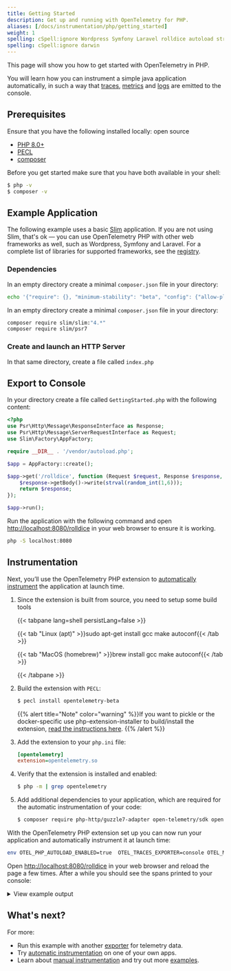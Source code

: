 ```yaml
---
title: Getting Started
description: Get up and running with OpenTelemetry for PHP.
aliases: [/docs/instrumentation/php/getting_started]
weight: 1
spelling: cSpell:ignore Wordpress Symfony Laravel rolldice autoload strval PECL
spelling: cSpell:ignore darwin
---
```


This page will show you how to get started with OpenTelemetry in PHP.

You will learn how you can instrument a simple java application automatically,
in such a way that [traces][], [metrics][] and [logs][] are emitted to the
console.

## Prerequisites

Ensure that you have the following installed locally: open source

- [PHP 8.0+](https://www.php.net/)
- [PECL](https://pecl.php.net/)
- [composer](https://getcomposer.org/)

Before you get started make sure that you have both available in your shell:

```sh
$ php -v
$ composer -v
```

## Example Application

The following example uses a basic [Slim](https://www.slimframework.com/)
application. If you are not using Slim, that's ok — you can use OpenTelemetry
PHP with other web frameworks as well, such as Wordpress, Symfony and Laravel.
For a complete list of libraries for supported frameworks, see the
[registry](/ecosystem/registry/?component=instrumentation&language=php).

### Dependencies

In an empty directory create a minimal `composer.json` file in your directory:

```sh
echo '{"require": {}, "minimum-stability": "beta", "config": {"allow-plugins": {"php-http/discovery": true}}}' > composer.json
```

In an empty directory create a minimal `composer.json` file in your directory:

```sh
composer require slim/slim:"4.*"
composer require slim/psr7
```

### Create and launch an HTTP Server

In that same directory, create a file called `index.php`

## Export to Console

In your directory create a file called `GettingStarted.php` with the following
content:

```php
<?php
use Psr\Http\Message\ResponseInterface as Response;
use Psr\Http\Message\ServerRequestInterface as Request;
use Slim\Factory\AppFactory;

require __DIR__ . '/vendor/autoload.php';

$app = AppFactory::create();

$app->get('/rolldice', function (Request $request, Response $response, $args) {
    $response->getBody()->write(strval(random_int(1,6)));
    return $response;
});

$app->run();

```

Run the application with the following command and open
<http://localhost:8080/rolldice> in your web browser to ensure it is working.

```sh
php -S localhost:8080
```

## Instrumentation

Next, you’ll use the OpenTelemetry PHP extension to
[automatically instrument](../automatic) the application at launch time.

1. Since the extension is built from source, you need to setup some build tools

   {{< tabpane lang=shell persistLang=false >}}

   {{< tab "Linux (apt)" >}}sudo apt-get install gcc make autoconf{{< /tab >}}

   {{< tab "MacOS (homebrew)" >}}brew install gcc make autoconf{{< /tab >}}

   {{< /tabpane >}}

2. Build the extension with `PECL`:

   ```sh
   $ pecl install opentelemetry-beta
   ```

   {{% alert title="Note" color="warning" %}}If you want to pickle or the
   docker-specific use php-extension-installer to build/install the extension,
   [read the instructions here](../automatic). {{% /alert %}}

3. Add the extension to your `php.ini` file:

   ```ini
   [opentelemetry]
   extension=opentelemetry.so
   ```

4. Verify that the extension is installed and enabled:

   ```sh
   $ php -m | grep opentelemetry
   ```

5. Add additional dependencies to your application, which are required for the
   automatic instrumentation of your code:

   ```sh
   $ composer require php-http/guzzle7-adapter open-telemetry/sdk open-telemetry/opentelemetry-auto-slim
   ```

With the OpenTelemetry PHP extension set up you can now run your application and
automatically instrument it at launch time:

```sh
env OTEL_PHP_AUTOLOAD_ENABLED=true  OTEL_TRACES_EXPORTER=console OTEL_METRICS_EXPORTER=none OTEL_LOGS_EXPORTER=none php -S localhost:8080
```

Open <http://localhost:8080/rolldice> in your web browser and reload the page a
few times. After a while you should see the spans printed to your console:

<details>
<summary>View example output</summary>

```json
[
  {
    "name": "GET /rolldice",
    "context": {
      "trace_id": "16d7c6da7c021c574205736527816eb7",
      "span_id": "268e52331de62e33",
      "trace_state": ""
    },
    "resource": {
      "service.name": "__root__",
      "service.version": "1.0.0+no-version-set",
      "telemetry.sdk.name": "opentelemetry",
      "telemetry.sdk.language": "php",
      "telemetry.sdk.version": "1.0.0beta10",
      "telemetry.auto.version": "1.0.0beta5",
      "process.runtime.name": "cli-server",
      "process.runtime.version": "8.2.6",
      "process.pid": 24435,
      "process.executable.path": "/bin/php",
      "process.owner": "php",
      "os.type": "darwin",
      "os.description": "22.4.0",
      "os.name": "Darwin",
      "os.version": "Darwin Kernel Version 22.4.0: Mon Mar  6 20:59:28 PST 2023; root:xnu-8796.101.5~3/RELEASE_ARM64_T6000",
      "host.name": "OPENTELEMETRY-PHP",
      "host.arch": "arm64"
    },
    "parent_span_id": "",
    "kind": "KIND_SERVER",
    "start": 1684749478068582482,
    "end": 1684749478072715774,
    "attributes": {
      "code.function": "handle",
      "code.namespace": "Slim\\App",
      "code.filepath": "/vendor/slim/slim/Slim/App.php",
      "code.lineno": 197,
      "http.url": "http://localhost:8080/rolldice",
      "http.method": "GET",
      "http.request_content_length": "",
      "http.scheme": "http",
      "http.status_code": 200,
      "http.flavor": "1.1",
      "http.response_content_length": ""
    },
    "status": {
      "code": "Unset",
      "description": ""
    },
    "events": [],
    "links": []
  }
]
```

</details>

## What's next?

For more:

- Run this example with another [exporter][] for telemetry data.
- Try [automatic instrumentation](../automatic/) on one of your own apps.
- Learn about [manual instrumentation][] and try out more
  [examples](/docs/instrumentation/java/examples/).

[traces]: /docs/concepts/signals/traces/
[metrics]: /docs/concepts/signals/metrics/
[logs]: /docs/concepts/signals/logs/
[exporter]:
  https://github.com/open-telemetry/opentelemetry-java/blob/main/sdk-extensions/autoconfigure/README.md#exporters
[manual instrumentation]: ../manual
